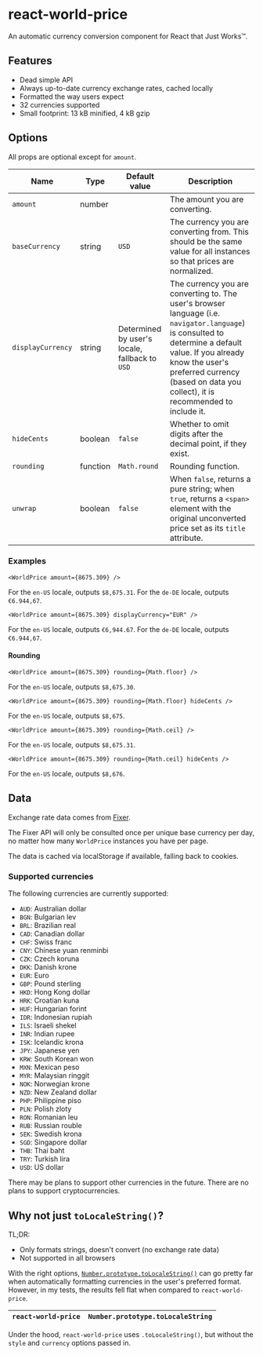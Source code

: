 # react-world-price

An automatic currency conversion component for React that Just Works™.

## Features

- Dead simple API
- Always up-to-date currency exchange rates, cached locally
- Formatted the way users expect
- 32 currencies supported
- Small footprint: 13 kB minified, 4 kB gzip

## Options

All props are optional except for `amount`.

Name | Type | Default value | Description
-----|------|---------------|------------
`amount` | number |  | The amount you are converting.
`baseCurrency` | string | `USD` | The currency you are converting from. This should be the same value for all instances so that prices are normalized.
`displayCurrency` | string | Determined by user's locale, fallback to `USD` | The currency you are converting to. The user's browser language (i.e. `navigator.language`) is consulted to determine a default value. If you already know the user's preferred currency (based on data you collect), it is recommended to include it.
`hideCents` | boolean | `false` | Whether to omit digits after the decimal point, if they exist.
`rounding` | function | `Math.round` | Rounding function.
`unwrap` | boolean | `false` | When `false`, returns a pure string; when `true`, returns a `<span>` element with the original unconverted price set as its `title` attribute.

### Examples

```JSX
<WorldPrice amount={8675.309} />
```
    
For the `en-US` locale, outputs `$8,675.31`. For the `de-DE` locale, outputs `€6.944,67`.

```JSX
<WorldPrice amount={8675.309} displayCurrency="EUR" />
```
    
For the `en-US` locale, outputs `€6,944.67`. For the `de-DE` locale, outputs `€6.944,67`.

#### Rounding

```JSX
<WorldPrice amount={8675.309} rounding={Math.floor} />
```
    
For the `en-US` locale, outputs `$8,675.30`.

```JSX
<WorldPrice amount={8675.309} rounding={Math.floor} hideCents />
```
    
For the `en-US` locale, outputs `$8,675`.

```JSX
<WorldPrice amount={8675.309} rounding={Math.ceil} />
```
    
For the `en-US` locale, outputs `$8,675.31`.

```JSX
<WorldPrice amount={8675.309} rounding={Math.ceil} hideCents />
```
    
For the `en-US` locale, outputs `$8,676`.

## Data

Exchange rate data comes from [Fixer](http://fixer.io). 

The Fixer API will only be consulted once per unique base currency per day, no matter how many `WorldPrice` instances you have per page. 

The data is cached via localStorage if available, falling back to cookies.

### Supported currencies

The following currencies are currently supported: 

- `AUD`: Australian dollar
- `BGN`: Bulgarian lev
- `BRL`: Brazilian real 
- `CAD`: Canadian dollar
- `CHF`: Swiss franc
- `CNY`: Chinese yuan renminbi
- `CZK`: Czech koruna 
- `DKK`: Danish krone 
- `EUR`: Euro 
- `GBP`: Pound sterling 
- `HKD`: Hong Kong dollar 
- `HRK`: Croatian kuna
- `HUF`: Hungarian forint 
- `IDR`: Indonesian rupiah
- `ILS`: Israeli shekel 
- `INR`: Indian rupee 
- `ISK`: Icelandic krona
- `JPY`: Japanese yen 
- `KRW`: South Korean won 
- `MXN`: Mexican peso 
- `MYR`: Malaysian ringgit
- `NOK`: Norwegian krone
- `NZD`: New Zealand dollar 
- `PHP`: Philippine piso
- `PLN`: Polish zloty 
- `RON`: Romanian leu 
- `RUB`: Russian rouble 
- `SEK`: Swedish krona
- `SGD`: Singapore dollar 
- `THB`: Thai baht
- `TRY`: Turkish lira 
- `USD`: US dollar

There may be plans to support other currencies in the future. There are no plans to support cryptocurrencies.

## Why not just `toLocaleString()`?

TL;DR:

- Only formats strings, doesn't convert (no exchange rate data)
- Not supported in all browsers

With the right options, [`Number.prototype.toLocaleString()`](https://developer.mozilla.org/en-US/docs/Web/JavaScript/Reference/Global_Objects/Number/toLocaleString) can go pretty far when automatically formatting currencies in the user's preferred format. However, in my tests, the results fell flat when compared to `react-world-price`. 

`react-world-price` | `Number.prototype.toLocaleString`
------------------- | ---------------------------------

Under the hood, `react-world-price` uses `.toLocaleString()`, but without the `style` and `currency` options passed in.
